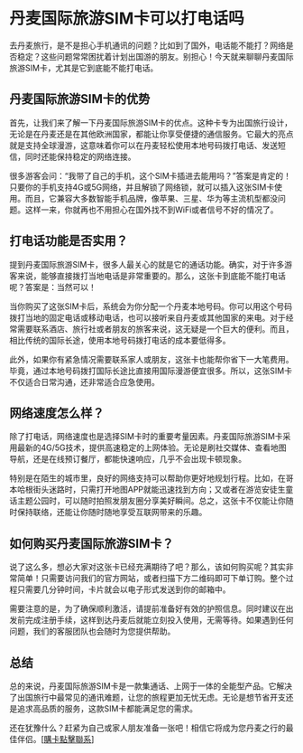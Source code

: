 # 丹麦国际旅游SIM卡可以打电话吗

去丹麦旅行，是不是担心手机通讯的问题？比如到了国外，电话能不能打？网络是否稳定？这些问题常常困扰着计划出国游的朋友。别担心！今天就来聊聊丹麦国际旅游SIM卡，尤其是它到底能不能打电话。

## 丹麦国际旅游SIM卡的优势

首先，让我们来了解一下丹麦国际旅游SIM卡的优点。这种卡专为出国旅行设计，无论是在丹麦还是在其他欧洲国家，都能让你享受便捷的通信服务。它最大的亮点就是支持全球漫游，这意味着你可以在丹麦轻松使用本地号码拨打电话、发送短信，同时还能保持稳定的网络连接。

很多游客会问：“我带了自己的手机，这个SIM卡插进去能用吗？”答案是肯定的！只要你的手机支持4G或5G网络，并且解锁了网络锁，就可以插入这张SIM卡使用。而且，它兼容大多数智能手机品牌，像苹果、三星、华为等主流机型都没问题。这样一来，你就再也不用担心在国外找不到WiFi或者信号不好的情况了。

## 打电话功能是否实用？

提到丹麦国际旅游SIM卡，很多人最关心的就是它的通话功能。确实，对于许多游客来说，能够直接拨打当地电话是非常重要的。那么，这张卡到底能不能打电话呢？答案是：当然可以！

当你购买了这张SIM卡后，系统会为你分配一个丹麦本地号码。你可以用这个号码拨打当地的固定电话或移动电话，也可以接听来自丹麦或其他国家的来电。对于经常需要联系酒店、旅行社或者朋友的旅客来说，这无疑是一个巨大的便利。而且，相比传统的国际长途，使用本地号码拨打电话的成本要低得多。

此外，如果你有紧急情况需要联系家人或朋友，这张卡也能帮你省下一大笔费用。毕竟，通过本地号码拨打国际长途比直接用国际漫游便宜很多。所以，这张SIM卡不仅适合日常沟通，还非常适合应急使用。

## 网络速度怎么样？

除了打电话，网络速度也是选择SIM卡时的重要考量因素。丹麦国际旅游SIM卡采用最新的4G/5G技术，提供高速稳定的上网体验。无论是刷社交媒体、查看地图导航，还是在线预订餐厅，都能快速响应，几乎不会出现卡顿现象。

特别是在陌生的城市里，良好的网络支持可以帮助你更好地规划行程。比如，在哥本哈根街头迷路时，只需打开地图APP就能迅速找到方向；又或者在游览安徒生童话主题公园时，可以随时拍照发朋友圈分享美好瞬间。总之，这张卡不仅能让你随时保持联络，还能让你随时随地享受互联网带来的乐趣。

## 如何购买丹麦国际旅游SIM卡？

说了这么多，想必大家对这张卡已经充满期待了吧？那么，该如何购买呢？其实非常简单！只需要访问我们的官方网站，或者扫描下方二维码即可下单订购。整个过程只需要几分钟时间，卡片就会以电子形式发送到你的邮箱中。

需要注意的是，为了确保顺利激活，请提前准备好有效的护照信息。同时建议在出发前完成注册手续，这样到达丹麦后就能立刻投入使用，无需等待。如果遇到任何问题，我们的客服团队也会随时为您提供帮助。

## 总结

总的来说，丹麦国际旅游SIM卡是一款集通话、上网于一体的全能型产品。它解决了出国旅行中最常见的通讯难题，让您的旅程更加无忧无虑。无论是想节省开支还是追求高品质的服务，这款SIM卡都能满足您的需求。

还在犹豫什么？赶紧为自己或家人朋友准备一张吧！相信它将成为您丹麦之行的最佳伴侣。[[購卡點擊聯系](https://t.me/s/esim1088)]